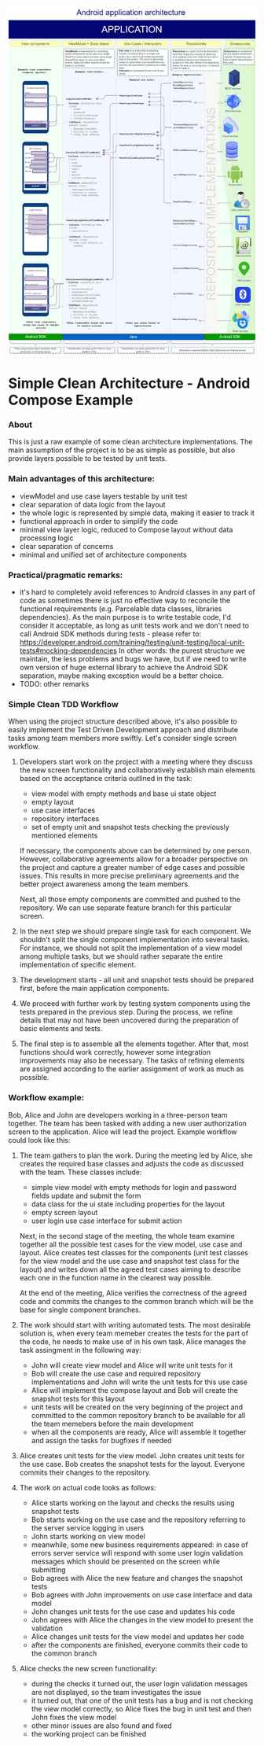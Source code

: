 ![Architecture diagram](./docs/img/simple-clean-android-compose-architecture-v3.jpg)

# Simple Clean Architecture - Android Compose Example

### About

This is just a raw example of some clean architecture implementations. The main assumption of the
project is to be as simple as possible,
but also provide layers possible to be tested by unit tests.

### Main advantages of this architecture:

- viewModel and use case layers testable by unit test
- clear separation of data logic from the layout
- the whole logic is represented by simple data, making it easier to track it
- functional approach in order to simplify the code
- minimal view layer logic, reduced to Compose layout without data processing logic
- clear separation of concerns
- minimal and unified set of architecture components

### Practical/pragmatic remarks:

- it's hard to completely avoid references to Android classes in any part of code as sometimes there
  is just no effective way to reconcile
  the functional requirements (e.g. Parcelable data classes, libraries dependencies). As the main
  purpose is to write testable code,
  I'd consider it acceptable, as long as unit tests work and we don't need to call Android SDK
  methods during tests - please refer to:
  https://developer.android.com/training/testing/unit-testing/local-unit-tests#mocking-dependencies
  In other words: the purest structure we maintain, the less problems and bugs we have, but if we
  need to write own version of huge external library to achieve
  the Android SDK separation, maybe making exception would be a better choice.
- TODO: other remarks


### Simple Clean TDD Workflow

When using the project structure described above, it's also possible to easily implement the Test Driven Development approach and distribute tasks among team members more swiftly. Let's consider single screen workflow.

1. Developers start work on the project with a meeting where they discuss the new screen functionality and collaboratively establish main elements based on the acceptance criteria outlined in the task:
   - view model with empty methods and base ui state object
   - empty layout
   - use case interfaces
   - repository interfaces
   - set of empty unit and snapshot tests checking the previously mentioned elements
  
   If necessary, the components above can be determined by one person. However, collaborative agreements allow for a broader perspective on the project and capture a greater number of edge cases and possible issues. This results in more precise preliminary agreements and the better project awareness among the team members.
   
   Next, all those empty components are committed and pushed to the repository. We can use separate feature branch for this particular screen.


2. In the next step we should prepare single task for each component. We shouldn't split the single component implementation into several tasks. For instance, we should not split the implementation of a view model among multiple tasks, but we should rather separate the entire implementation of specific element.


3. The development starts - all unit and snapshot tests should be prepared first, before the main application components.


4. We proceed with further work by testing system components using the tests prepared in the previous step. During the process, we refine details that may not have been uncovered during the preparation of basic elements and tests.


5. The final step is to assemble all the elements together. After that, most functions should work correctly, however some integration improvements may also be necessary. The tasks of refining elements are assigned according to the earlier assignment of work as much as possible.


### Workflow example:
Bob, Alice and John are developers working in a three-person team together. The team has been tasked with adding a new user authorization screen to the application. Alice will lead the project. Example workflow could look like this:
1. The team gathers to plan the work. During the meeting led by Alice, she creates the required base classes and adjusts the code as discussed with the team. These classes include:
   - simple view model with empty methods for login and password fields update and submit the form
   - data class for the ui state including properties for the layout
   - empty screen layout
   - user login use case interface for submit action
   
   Next, in the second stage of the meeting, the whole team examine together all the possible test cases for the view model, use case and layout. Alice creates test classes for the components (unit test classes for the view model and the use case and snapshot test class for the layout) and writes down all the agreed test cases aiming to describe each one in the function name in the clearest way possible.
   
   At the end of the meeting, Alice verifies the correctness of the agreed code and commits the changes to the common branch which will be the base for single component branches.


2. The work should start with writing automated tests. The most desirable solution is, when every team memeber creates the tests for the part of the code, he needs to make use of in his own task. Alice manages the task assingment in the following way:
   - John will create view model and Alice will write unit tests for it
   - Bob will create the use case and required repository implementations and John will write the unit tests for this use case
   - Alice will implement the compose layout and Bob will create the snapshot tests for this layout
   - unit tests will be created on the very beginning of the project and committed to the common repository branch to be available for all the team memebers before the main development
   - when all the components are ready, Alice will assemble it together and assign the tasks for bugfixes if needed


3. Alice creates unit tests for the view model. John creates unit tests for the use case. Bob creates the snapshot tests for the layout. Everyone commits their changes to the repository.


4. The work on actual code looks as follows:
   - Alice starts working on the layout and checks the results using snapshot tests
   - Bob starts working on the use case and the repository referring to the server service logging in users
   - John starts working on view model
   - meanwhile, some new business requirements appeared: in case of errors server service will respond with some user login validation messages which should be presented on the screen while submitting
   - Bob agrees with Alice the new feature and changes the snapshot tests
   - Bob agrees with John improvements on use case interface and data model
   - John changes unit tests for the use case and updates his code
   - John agrees with Alice the changes in the view model to present the validation
   - Alice changes unit tests for the view model and updates her code
   - after the components are finished, everyone commits their code to the common branch


5. Alice checks the new screen functionality:
   - during the checks it turned out, the user login validation messages are not displayed, so the team investigates the issue
   - it turned out, that one of the unit tests has a bug and is not checking the view model correctly, so Alice fixes the bug in unit test and then John fixes the view model
   - other minor issues are also found and fixed
   - the working project can be finished

